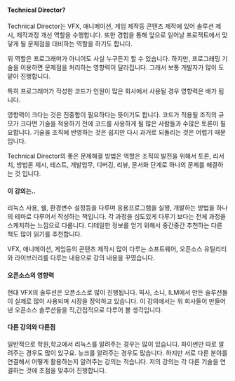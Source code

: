 
#### Technical Director?
Technical Director는 
VFX, 애니메이션, 게임 제작등 콘텐츠 제작에 있어
솔루션 제시, 제작과정 개선 역할을 수행합니다.
또한 경험을 통해 앞으로 일어날 프로젝트에서 맞닿게 될 문제점을 대비하는 역할을 하기도 합니다.

위 역할은 프로그래머가 아니어도 사실 누구든지 할 수 있습니다.
하지만, 프로그래밍 기술을 이용하면 문제점을 처리하는 영향력이 달라집니다.
그래서 보통 개발자가 많이 도맡아 진행합니다.

특히 프로그래머가 작성한 코드가 인원이 많은 회사에서 사용될 경우
영향력은 배가 됩니다.

영향력이 크다는 것은 진중함이 필요하다는 뜻이기도 합니다.
코드가 적용될 조직의 규모가 크다면 기술을 적용하기 전에
코드를 사용하게 될 많은 사람들과 수많은 토론이 필요합니다.
기술을 조직에 반영하는 것은 쉽지만 다시 과거로 되돌리는 것은
어렵기 때문입니다.

Technical Director의 좋은 문제해결 방법은 역할은 조직의 발전을 위해서
토론, 리서치, 방법론 제시, 테스트, 개발업무, 디버깅, 리뷰, 문서화 단계로 하나의 문제를 해결하는 것 입니다.

#### 이 강의는..
리눅스 사용, 쉘, 환경변수 설정등을 다루며 응용프로그램을 실행,
개발하는 방법을 하나의 테마로 다루어서 작성하는 책입니다.
각 과정을 심도있게 다루기 보다는 전체 과정을 스케치하는 느낌으로 다룹니다.
디테일한 정보를 얻기 위해서 중간중간 추천하는 다른 책도 많이 읽기를 추천합니다.

VFX, 애니메이션, 게임등의 콘텐츠 제작시 많이 다루는
소프트웨어, 오픈소스 유틸리티와 라이브러리를 다루는 내용으로
강의 내용을 꾸몄습니다.

#### 오픈소스의 영향력
현대 VFX의 솔루션은 오픈소스로 많이 진행됩니다.
픽사, 소니, ILM에서 만든 솔루션들이 실제로 많이 사용되며 시장을 장악하고 있습니다.
이 강의에서는 위 회사들이 만들어낸 오픈소스 솔루션들을 직,간접적으로 다루어 볼 생각입니다.

#### 다른 강의와 다른점
일반적으로 학원,학교에서 리눅스를 알려주는 경우는 많이 있습니다.
파이썬만 따로 알려주는 경우도 많이 있구요.
뉴크를 알려주는 경우도 많습니다.
하지만 서로 다른 분야를 연결해서 어떻게 활용하는지 알려주는 강의는 적습니다.
저의 강의는 각 다른 기술을 연결하는 것에 초점을 맞추어 진행합니다.
